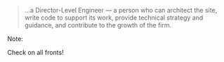 > ...a Director-Level Engineer — a person who can architect the site, write code to support its work, provide technical strategy and guidance, and contribute to the growth of the firm.

Note:

Check on all fronts!

